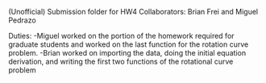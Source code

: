 (Unofficial) Submission folder for HW4
Collaborators: Brian Frei and Miguel Pedrazo

Duties: 
-Miguel worked on the portion of the homework required for graduate students and worked on the last function for the rotation curve problem.
-Brian worked on importing the data, doing the initial equation derivation, and writing the first two functions of the rotational curve problem
